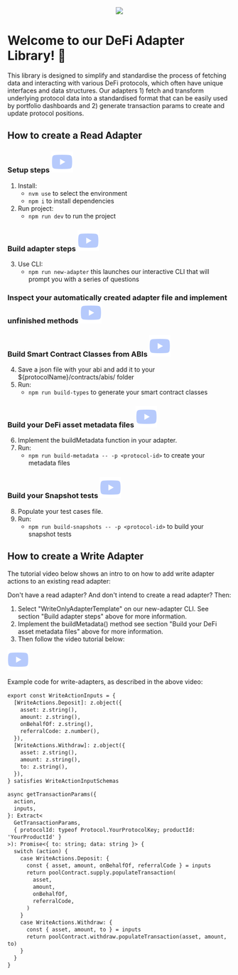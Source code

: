 <p align="center">
  <img src="https://images.ctfassets.net/9sy2a0egs6zh/2XUXAYxxFFVjPlZABUoiLg/d0ff82237d3e5d9bd1097a98e0754453/MMI-icon.svg" width="500">
</p>

# Welcome to our DeFi Adapter Library! 🚀

This library is designed to simplify and standardise the process of fetching data and interacting with various DeFi protocols, which often have unique interfaces and data structures. Our adapters 1) fetch and transform underlying protocol data into a standardised format that can be easily used by portfolio dashboards and 2) generate transaction params to create and update protocol positions.

## How to create a Read Adapter

### Setup steps      [![video](video-icon.svg)](https://drive.google.com/file/d/1bp9Y8uxQDYxgIyMTk5945vLOwCG1JOn3/view "Watch the setup video")
1. Install:
   - `nvm use` to select the environment
   - `npm i` to install dependencies 
2. Run project:
   - `npm run dev` to run the project
### Build adapter steps      [![video](video-icon.svg)](https://drive.google.com/file/d/1Pl0yB2d1s-3oKFCXAyRhKx7rK2x43Qtf/view "Watch the build adapter steps")
3. Use CLI:
   - `npm run new-adapter` this launches our interactive CLI that will prompt you with a series of questions
### Inspect your automatically created adapter file and implement unfinished methods      [![video](video-icon.svg)](https://drive.google.com/file/d/1wLTd8utKB3vXHd-Vr2Cv1ElpLYHpPXCX/view "Watch the inspect your adapter")
### Build Smart Contract Classes from ABIs      [![video](video-icon.svg)](https://drive.google.com/file/d/1abo6lKGGTnNMKgvfiDPotFWUvey8UqZI/view "Watch the build contract classes from ABIs")
4. Save a json file with your abi and add it to your ${protocolName}/contracts/abis/ folder 
5. Run:
   - `npm run build-types` to generate your smart contract classes
### Build your DeFi asset metadata files      [![video](video-icon.svg)](https://drive.google.com/file/d/1QfI5ZIg2-lkw2KqNypZo0G5ySye0o0WC/view?usp=sharing "Watch the build your DeFi asset metadata files")
6. Implement the buildMetadata function in your adapter.
7. Run:
   - `npm run build-metadata -- -p <protocol-id>` to create your metadata files
### Build your Snapshot tests      [![video](video-icon.svg)](https://drive.google.com/file/d/1pVWcssMHTQBH-m_BjVTwpRKamIY6UUK9/view "Whats the build your snapshot tests")
8. Populate your test cases file.
6. Run:
   - `npm run build-snapshots -- -p <protocol-id>` to build your snapshot tests

## How to create a Write Adapter

The tutorial video below shows an intro to on how to add write adapter actions to an existing read adapter:

Don't have a read adapter? And don't intend to create a read adapter? Then:

1. Select "WriteOnlyAdapterTemplate" on our new-adapter CLI. See section "Build adapter steps" above for more information.
2. Implement the buildMetadata() method see section "Build your DeFi asset metadata files" above for more information.
3. Then follow the video tutorial below:

[![video](video-icon.svg)](https://drive.google.com/file/d/1ZNWwOkzHlc7Zt2qLy5ZRuHqoDgWSnww7/view "Whats the build your snapshot tests")

Example code for write-adapters, as described in the above video:

```
export const WriteActionInputs = {
  [WriteActions.Deposit]: z.object({
    asset: z.string(),
    amount: z.string(),
    onBehalfOf: z.string(),
    referralCode: z.number(),
  }),
  [WriteActions.Withdraw]: z.object({
    asset: z.string(),
    amount: z.string(),
    to: z.string(),
  }),
} satisfies WriteActionInputSchemas
```

```
async getTransactionParams({
  action,
  inputs,
}: Extract<
  GetTransactionParams,
  { protocolId: typeof Protocol.YourProtocolKey; productId: 'YourProductId' }
>): Promise<{ to: string; data: string }> {
  switch (action) {
    case WriteActions.Deposit: {
      const { asset, amount, onBehalfOf, referralCode } = inputs
      return poolContract.supply.populateTransaction(
        asset,
        amount,
        onBehalfOf,
        referralCode,
      )
    }
    case WriteActions.Withdraw: {
      const { asset, amount, to } = inputs
      return poolContract.withdraw.populateTransaction(asset, amount, to)
    }
  }
}






